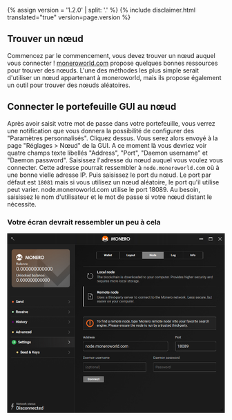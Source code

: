 {% assign version = '1.2.0' | split: '.' %}
{% include disclaimer.html translated="true" version=page.version %}
## Trouver un nœud
Commencez par le commencement, vous devez trouver un nœud auquel vous connecter ! [moneroworld.com](https://moneroworld.com/#nodes) propose quelques bonnes ressources pour trouver
des nœuds. L'une des méthodes les plus simple serait d'utiliser un nœud appartenant à moneroworld, mais ils propose également un outil pour trouver des nœuds aléatoires.

## Connecter le portefeuille GUI au nœud
Après avoir saisit votre mot de passe dans votre portefeuille, vous verrez une notification que vous donnera la possibilité de configurer des "Paramètres personnalisés". Cliquez dessus. Vous serez alors envoyé à la page "Réglages > Nœud" de la GUI. A ce moment là vous devriez voir quatre champs texte libellés "Address", "Port", "Daemon username" et "Daemon password". Saisissez l'adresse du nœud auquel vous voulez vous connecter. Cette adresse pourrait ressembler à `node.moneroworld.com` où à une bonne vielle adresse IP. Puis saisissez le port du nœud. Le port par défaut est `18081` mais si vous utilisez un nœud aléatoire, le port qu'il utilise peut varier. node.moneroworld.com utilise le port 18089. Au besoin, saisissez le nom d'utilisateur et le mot de passe si votre nœud distant le nécessite.
### Votre écran devrait ressembler un peu à cela
<img src="png/remote_node/remote-node-screenshot.png" width="(600)">
